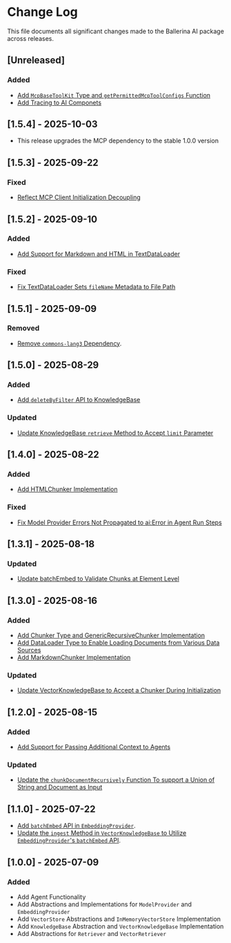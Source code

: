 # Change Log

This file documents all significant changes made to the Ballerina AI package across releases.

## [Unreleased]

### Added
- [Add `McpBaseToolKit` Type and `getPermittedMcpToolConfigs` Function](https://github.com/ballerina-platform/ballerina-library/issues/8328)
- [Add Tracing to AI Componets](https://github.com/ballerina-platform/ballerina-library/issues/8341)

## [1.5.4] - 2025-10-03
- This release upgrades the MCP dependency to the stable 1.0.0 version

## [1.5.3] - 2025-09-22

### Fixed
- [Reflect MCP Client Initialization Decoupling](https://github.com/ballerina-platform/ballerina-library/issues/8178)

## [1.5.2] - 2025-09-10

### Added
- [Add Support for Markdown and HTML in TextDataLoader](https://github.com/ballerina-platform/ballerina-library/issues/8228)

### Fixed
- [Fix TextDataLoader Sets `fileName` Metadata to File Path](https://github.com/ballerina-platform/ballerina-library/issues/8230)

## [1.5.1] - 2025-09-09

### Removed
- [Remove `commons-lang3` Dependency](https://github.com/ballerina-platform/ballerina-library/issues/8220).

## [1.5.0] - 2025-08-29

### Added
- [Add `deleteByFilter` API to KnowledgeBase](https://github.com/ballerina-platform/ballerina-library/issues/8198)

### Updated
- [Update KnowledgeBase `retrieve` Method to Accept `limit` Parameter](https://github.com/ballerina-platform/ballerina-library/issues/8204)


## [1.4.0] - 2025-08-22

### Added
- [Add HTMLChunker Implementation](https://github.com/ballerina-platform/ballerina-library/issues/8170)

### Fixed
- [Fix Model Provider Errors Not Propagated to ai:Error in Agent Run Steps](https://github.com/ballerina-platform/ballerina-library/issues/8192)

## [1.3.1] - 2025-08-18

### Updated
- [Update batchEmbed to Validate Chunks at Element Level](https://github.com/ballerina-platform/ballerina-library/issues/8171)


## [1.3.0] - 2025-08-16

### Added
- [Add Chunker Type and GenericRecursiveChunker Implementation](https://github.com/ballerina-platform/ballerina-library/issues/8166)
- [Add DataLoader Type to Enable Loading Documents from Various Data Sources](https://github.com/ballerina-platform/ballerina-library/issues/8167)
- [Add MarkdownChunker Implementation](https://github.com/ballerina-platform/ballerina-library/issues/8162)

### Updated
- [Update VectorKnowledgeBase to Accept a Chunker During Initialization](https://github.com/ballerina-platform/ballerina-library/issues/8168)

## [1.2.0] - 2025-08-15

### Added
- [Add Support for Passing Additional Context to Agents](https://github.com/ballerina-platform/ballerina-library/issues/8154)

### Updated
- [Update the `chunkDocumentRecursively` Function To support a Union of String and Document as Input](https://github.com/ballerina-platform/ballerina-library/issues/8143)

## [1.1.0] - 2025-07-22


- [Add `batchEmbed` API in `EmbeddingProvider`](https://github.com/ballerina-platform/ballerina-library/issues/8110).
- [Update the `ingest` Method in `VectorKnowledgeBase` to Utilize `EmbeddingProvider`'s `batchEmbed` API](https://github.com/ballerina-platform/ballerina-library/issues/8110).

## [1.0.0] - 2025-07-09

### Added

- Add Agent Functionality
- Add Abstractions and Implementations for `ModelProvider` and `EmbeddingProvider`
- Add `VectorStore` Abstractions and `InMemoryVectorStore` Implementation
- Add `KnowledgeBase` Abstraction and `VectorKnowledgeBase` Implementation
- Add Abstractions for `Retriever` and `VectorRetriever`

